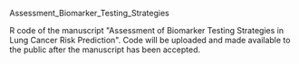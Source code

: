 Assessment_Biomarker_Testing_Strategies

R code of the manuscript "Assessment of Biomarker Testing Strategies in Lung Cancer Risk Prediction". Code will be uploaded and made available to the public after the manuscript has been accepted.